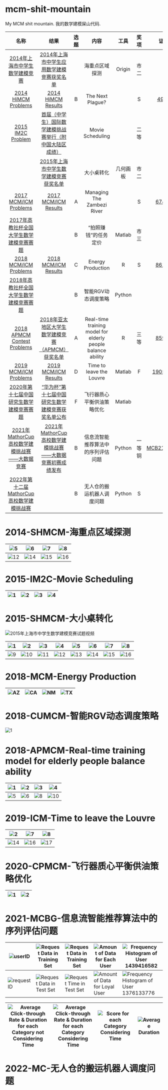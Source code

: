 # mcm-shit-mountain

My MCM shit mountain. 我的数学建模屎山代码.

|                             名称                             |                             结果                             | 选题 |                            内容                             |   工具   |  奖项  |                             证书                             | 代码               |
| :----------------------------------------------------------: | :----------------------------------------------------------: | :--: | :---------------------------------------------------------: | :------: | :----: | :----------------------------------------------------------: | ------------------ |
| [2014年上海市中学生数学建模竞赛](https://www.secsa.cn/Front/NewsInfo/NewsShow/4447) | [2014年上海市中学生应用数学建模竞赛获奖名单](https://www.secsa.cn/Front/NewsInfo/NewsShow/4448) |      |                       海重点区域探测                        |  Origin  |  市二  |                                                              | :white_check_mark: |
| [2014 HiMCM Problems](https://www.comap.com/highschool/contests/himcm/2014problems.html) | [2014 HiMCM Results](https://www.comap.com/highschool/contests/himcm/2014results.pdf) |  B   |                      The Next Plague?                       |          |   S    | [4921](https://www.comap-math.com/himcm/2014Certs/4921.pdf)  |                    |
| [2015 IM2C Problem](https://immchallenge.org/Contests/2015/Problem.html) | [首届（中学生）国际数学建模挑战赛举行（附中国大陆区成绩）](http://www.mcm.edu.cn/html_cn/node/9ce624224393dfdf012412ecaa00e5e4.html) |      |                      Movie Scheduling                       |          |  二等  |                                                              | :white_check_mark: |
|                                                              | [2015年上海市中学生数学建模竞赛获奖名单](https://www.secsa.cn/Front/NewsInfo/NewsShow/4453) |      |                         大小桌转化                          | 几何画板 |  市二  |                                                              | :white_check_mark: |
| [2017 MCM/ICM Problems](https://www.comap.com/undergraduate/contests/mcm/contests/2017/problems/) | [2017 MCM/ICM Results](https://www.comap.com/undergraduate/contests/mcm/contests/2017/results/) |  A   |                 Managing The Zambezi River                  |          |   S    | [67447](https://www.comap-math.com/mcm/2017Certs/67447.pdf)  |                    |
| [2017年高教社杯全国大学生数学建模竞赛赛题](http://www.mcm.edu.cn/html_cn/node/460baf68ab0ed0e1e557a0c79b1c4648.html) |                                                              |  B   |                    “拍照赚钱”的任务定价                     |  Matlab  |  市三  |                                                              |                    |
| [2018 MCM/ICM Problems](https://www.comap.com/undergraduate/contests/mcm/contests/2018/problems/) | [2018 MCM/ICM Results](https://www.comap.com/undergraduate/contests/mcm/contests/2018/results/) |  C   |                      Energy Production                      |    R     |   S    | [86138](https://www.comap-math.com/mcm/2018Certs/86138.pdf)  | :white_check_mark: |
| [2018年高教社杯全国大学生数学建模竞赛赛题](http://www.mcm.edu.cn/html_cn/node/7cec7725b9a0ea07b4dfd175e8042c33.html) |                                                              |  B   |                     智能RGV动态调度策略                     |  Python  |        |                                                              | :white_check_mark: |
| [2018 APMCM Contest Problems](http://www.apmcm.org/detail/2316) | [2018年亚太地区大学生数学建模竞赛（APMCM）获奖名单](http://www.apmcm.org/detail/2321) |  A   | Real-time training model for elderly people balance ability |    R     |  三等  |     [85943](http://www.apmcm.org/cert/2018/85943_1.pdf)      | :white_check_mark: |
| [2019 MCM/ICM Problems](https://www.comap.com/undergraduate/contests/mcm/contests/2019/problems/) | [2019 MCM/ICM Results](https://www.comap.com/undergraduate/contests/mcm/contests/2019/results/) |  D   |                  Time to leave the Louvre                   |  Matlab  |   F    | [1905883](https://www.comap-math.com/mcm/2019Certs/1905883.pdf) | :white_check_mark: |
| [2020年第十七届中国研究生数学建模竞赛赛题](https://cpipc.acge.org.cn//cw/detail/4/2c9088a674924b7f01749981b29502e9) | [“华为杯”第十七届中国研究生数学建模竞赛获奖名单公布](https://cpipc.acge.org.cn//cw/detail/4/2c9088a67597479f0176753856661398) |  F   |                 飞行器质心平衡供油策略优化                  |  Matlab  |        |                                                              | :white_check_mark: |
| [2021年MathorCup高校数学建模挑战赛——大数据竞赛](https://www.saikr.com/vse/bigdata1) | [2021年MathorCup高校数学建模挑战赛——大数据竞赛初赛成绩发布](https://www.saikr.com/c/nd/8603) |  B   |             信息流智能推荐算法中的序列评估问题              |  Python  | 一等铜 | [MCB2102791](http://www.mathorcup.org/cert/bigdata/2021/MCB2102791_2.pdf) | :white_check_mark: |
| [2022年第十二届MathorCup高校数学建模挑战赛](https://www.saikr.com/vse/mathorcup/2022) |                                                              |  B   |                 无人仓的搬运机器人调度问题                  |  Python  |   S    |                                                              | :white_check_mark: |

# 2014-SHMCM-海重点区域探测

| ![5](images/2014-SHMCM/5.png)   | ![6](images/2014-SHMCM/6.png)   | ![7](images/2014-SHMCM/7.png)   | ![8](images/2014-SHMCM/8.png)   |
| ------------------------------- | ------------------------------- | ------------------------------- | ------------------------------- |
| ![12](images/2014-SHMCM/12.png) | ![14](images/2014-SHMCM/14.png) | ![15](images/2014-SHMCM/15.png) | ![16](images/2014-SHMCM/16.png) |

# 2015-IM2C-Movie Scheduling

| ![1](images/2015-IM2C/1.png) | ![2](images/2015-IM2C/2.png) | ![3](images/2015-IM2C/3.png) | ![4](images/2015-IM2C/4.png) |
| ---------------------------- | ---------------------------- | ---------------------------- | ---------------------------- |



# 2015-SHMCM-大小桌转化

![2015年上海市中学生数学建模竞赛试题视频](images/2015-SHMCM/2015年上海市中学生数学建模竞赛试题视频.gif)

| ![1](images/2015-SHMCM/1.jpg) | ![2](images/2015-SHMCM/2.jpg)   | ![3](images/2015-SHMCM/3.jpg)   | ![4](images/2015-SHMCM/4.jpg)   | ![5](images/2015-SHMCM/5.jpg)   | ![6](images/2015-SHMCM/6.jpg)   | ![7](images/2015-SHMCM/7.jpg)   | ![8](images/2015-SHMCM/8.jpg)   |
| ----------------------------- | ------------------------------- | ------------------------------- | ------------------------------- | ------------------------------- | ------------------------------- | ------------------------------- | ------------------------------- |
| ![9](images/2015-SHMCM/9.jpg) | ![10](images/2015-SHMCM/10.jpg) | ![11](images/2015-SHMCM/11.jpg) | ![12](images/2015-SHMCM/12.jpg) | ![13](images/2015-SHMCM/13.jpg) | ![14](images/2015-SHMCM/14.jpg) | ![15](images/2015-SHMCM/15.jpg) | ![16](images/2015-SHMCM/16.jpg) |

# 2018-MCM-Energy Production

| ![AZ](images/2018-MCM-C/AZ.jpg) | ![CA](images/2018-MCM-C/CA.jpg) | ![NM](images/2018-MCM-C/NM.jpg) | ![TX](images/2018-MCM-C/TX.jpg) |
| ------------------------------- | ------------------------------- | ------------------------------- | ------------------------------- |

# 2018-CUMCM-智能RGV动态调度策略

![1](images/2018-CUMCM-B/1.GIF)

# 2018-APMCM-Real-time training model for elderly people balance ability

| ![1](images/2018-APMCM-A/1.png) | ![2](images/2018-APMCM-A/2.jpg) | ![3](images/2018-APMCM-A/3.png) | ![4](images/2018-APMCM-A/4.jpg)   |
| ------------------------------- | ------------------------------- | ------------------------------- | --------------------------------- |
| ![5](images/2018-APMCM-A/5.png) | ![6](images/2018-APMCM-A/6.png) | ![8](images/2018-APMCM-A/8.png) | ![10](images/2018-APMCM-A/10.png) |

# 2019-ICM-Time to leave the Louvre

| ![2](images/2019-ICM-D/2.png)   | ![7](images/2019-ICM-D/7.png)   | ![8](images/2019-ICM-D/8.png)   |
| ------------------------------- | ------------------------------- | ------------------------------- |
| ![14](images/2019-ICM-D/14.png) | ![16](images/2019-ICM-D/16.png) | ![17](images/2019-ICM-D/17.png) |

# 2020-CPMCM-飞行器质心平衡供油策略优化

| ![1](images/2020-CPMCM-F/1.png) | ![2](images/2020-CPMCM-F/2.png) |
| ------------------------------- | ------------------------------- |

# 2021-MCBG-信息流智能推荐算法中的序列评估问题

| ![userID](images/2021-MCB-B/1.png)    | ![Request Data in Training Set](images/2021-MCB-B/3.png) | ![Request Data in Training Set](images/2021-MCB-B/5.png) | ![Amount of Data for Each User](images/2021-MCB-B/7.png)  | ![Frequency Histogram of User 1439416582](images/2021-MCB-B/9.png) |
| ------------------------------------- | -------------------------------------------------------- | -------------------------------------------------------- | --------------------------------------------------------- | ------------------------------------------------------------ |
| ![requestID](images/2021-MCB-B/2.png) | ![Request Data in Test Set](images/2021-MCB-B/4.png)     | ![Request Time in Test Set](images/2021-MCB-B/6.png)     | ![Amount of Data for Loyal User](images/2021-MCB-B/8.png) | ![Frequency Histogram of User 1376133776](images/2021-MCB-B/10.png) |

| ![Average Click-through Rate & Duration for each Category not Considering Time](images/2021-MCB-B/11.png) | ![Average Click-through Rate & Duration for each Category Considering Time](images/2021-MCB-B/12.png) | ![Score for each Category Considering Time ](images/2021-MCB-B/13.png) | ![Average Duration](images/2021-MCB-B/14.png) |
| ------------------------------------------------------------ | ------------------------------------------------------------ | ------------------------------------------------------------ | --------------------------------------------- |

# 2022-MC-无人仓的搬运机器人调度问题
